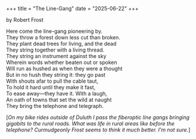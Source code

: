 +++
title = "The Line-Gang"
date = "2025-06-22"
+++

by Robert Frost

Here come the line-gang pioneering by.  
They throw a forest down less cut than broken.  
They plant dead trees for living, and the dead  
They string together with a living thread.  
They string an instrument against the sky  
Wherein words whether beaten out or spoken  
Will run as hushed as when they were a thought  
But in no hush they string it: they go past  
With shouts afar to pull the cable taut,  
To hold it hard until they make it fast,  
To ease away—they have it. With a laugh,  
An oath of towns that set the wild at naught  
They bring the telephone and telegraph.  

[*On my bike rides outside of Duluth I pass the fiberoptic line gangs bringing
gigabits to the rural roads. What was life in rural areas like before the
telephone? Curmudgeonly Frost seems to think it much better. I'm not sure.*]

